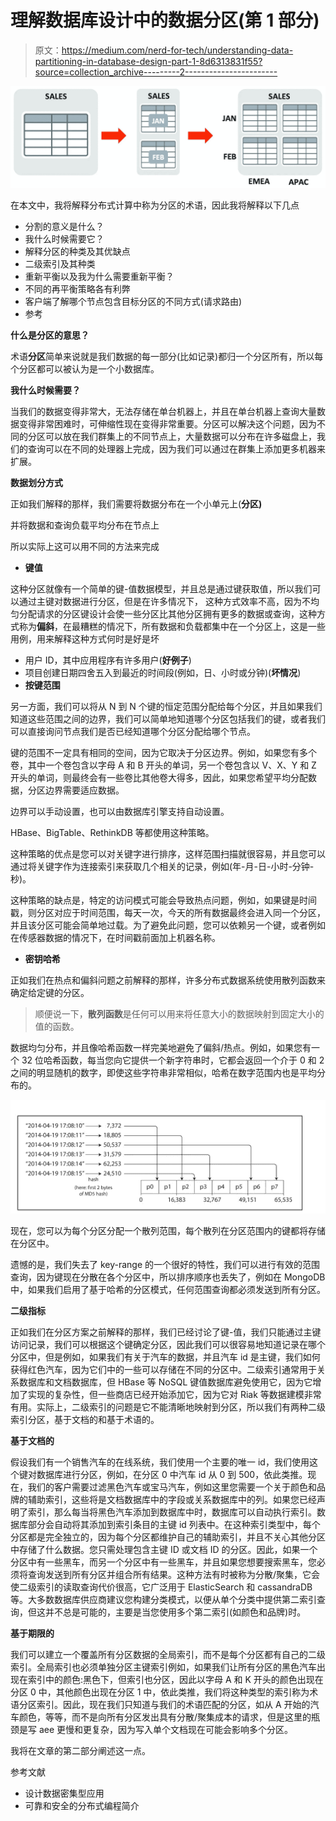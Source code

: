 # 理解数据库设计中的数据分区(第 1 部分)

> 原文：<https://medium.com/nerd-for-tech/understanding-data-partitioning-in-database-design-part-1-8d6313831f55?source=collection_archive---------2----------------------->

![](img/7eaad2a38fbfb78c91904ce32bdb2268.png)

在本文中，我将解释分布式计算中称为分区的术语，因此我将解释以下几点

*   分割的意义是什么？
*   我什么时候需要它？
*   解释分区的种类及其优缺点
*   二级索引及其种类
*   重新平衡以及我为什么需要重新平衡？
*   不同的再平衡策略各有利弊
*   客户端了解哪个节点包含目标分区的不同方式(请求路由)
*   参考

**什么是分区的意思？**

术语**分区**简单来说就是我们数据的每一部分(比如记录)都归一个分区所有，所以每个分区都可以被认为是一个小数据库。

**我什么时候需要？**

当我们的数据变得非常大，无法存储在单台机器上，并且在单台机器上查询大量数据变得非常困难时，可伸缩性现在变得非常重要。分区可以解决这个问题，因为不同的分区可以放在我们群集上的不同节点上，大量数据可以分布在许多磁盘上，我们的查询可以在不同的处理器上完成，因为我们可以通过在群集上添加更多机器来扩展。

**数据划分方式**

正如我们解释的那样，我们需要将数据分布在一个小单元上(**分区)**

并将数据和查询负载平均分布在节点上

所以实际上这可以用不同的方法来完成

*   **键值**

这种分区就像有一个简单的键-值数据模型，并且总是通过键获取值，所以我们可以通过主键对数据进行分区，但是在许多情况下， 这种方式效率不高，因为不均匀分配请求的分区键设计会使一些分区比其他分区拥有更多的数据或查询，这种方式称为**偏斜**，在最糟糕的情况下，所有数据和负载都集中在一个分区上，这是一些用例，用来解释这种方式何时是好是坏

*   用户 ID，其中应用程序有许多用户(**好例子**)
*   项目创建日期四舍五入到最近的时间段(例如，日、小时或分钟)(**坏情况**)
*   **按键范围**

另一方面，我们可以将从 N 到 N 个键的恒定范围分配给每个分区，并且如果我们知道这些范围之间的边界，我们可以简单地知道哪个分区包括我们的键，或者我们可以直接询问节点我们是否已经知道哪个分区分配给哪个节点。

键的范围不一定具有相同的空间，因为它取决于分区边界。例如，如果您有多个卷，其中一个卷包含以字母 A 和 B 开头的单词，另一个卷包含以 V、X、Y 和 Z 开头的单词，则最终会有一些卷比其他卷大得多，因此，如果您希望平均分配数据，分区边界需要适应数据。

边界可以手动设置，也可以由数据库引擎支持自动设置。

HBase、BigTable、RethinkDB 等都使用这种策略。

这种策略的优点是您可以对关键字进行排序，这样范围扫描就很容易，并且您可以通过将关键字作为连接索引来获取几个相关的记录，例如(年-月-日-小时-分钟-秒)。

这种策略的缺点是，特定的访问模式可能会导致热点问题，例如，如果键是时间戳，则分区对应于时间范围，每天一次，今天的所有数据最终会进入同一个分区，并且该分区可能会简单地过载。为了避免此问题，您可以依赖另一个键，或者例如在传感器数据的情况下，在时间戳前面加上机器名称。

*   **密钥哈希**

正如我们在热点和偏斜问题之前解释的那样，许多分布式数据系统使用散列函数来确定给定键的分区。

> 顺便说一下，**散列函数**是任何可以用来将任意大小的数据映射到固定大小的值的函数。

数据均匀分布，并且像哈希函数一样完美地避免了偏斜/热点。例如，如果您有一个 32 位哈希函数，每当您向它提供一个新字符串时，它都会返回一个介于 0 和 2 之间的明显随机的数字，即使这些字符串非常相似，哈希在数字范围内也是平均分布的。

![](img/cca6f2425a514daf0a48eeaebf474a5b.png)

现在，您可以为每个分区分配一个散列范围，每个散列在分区范围内的键都将存储在分区中。

遗憾的是，我们失去了 key-range 的一个很好的特性，我们可以进行有效的范围查询，因为键现在分散在各个分区中，所以排序顺序也丢失了，例如在 MongoDB 中，如果我们启用了基于哈希的分区模式，任何范围查询都必须发送到所有分区。

**二级指标**

正如我们在分区方案之前解释的那样，我们已经讨论了键-值，我们只能通过主键访问记录，我们可以根据这个键确定分区，因此我们可以很容易地知道记录在哪个分区中，但是例如，如果我们有关于汽车的数据，并且汽车 id 是主键，我们如何获得红色汽车，因为它们中的一些可以存储在不同的分区中。二级索引通常用于关系数据库和文档数据库，但 HBase 等 NoSQL 键值数据库避免使用它，因为它增加了实现的复杂性，但一些商店已经开始添加它，因为它对 Riak 等数据建模非常有用。实际上，二级索引的问题是它不能清晰地映射到分区，所以我们有两种二级索引分区，基于文档的和基于术语的。

**基于文档的**

假设我们有一个销售汽车的在线系统，我们使用一个主要的唯一 id，我们使用这个键对数据库进行分区，例如，在分区 0 中汽车 id 从 0 到 500，依此类推。现在，我们的客户需要过滤黑色汽车或宝马汽车，例如这里您需要一个关于颜色和品牌的辅助索引，这些将是文档数据库中的字段或关系数据库中的列。如果您已经声明了索引，那么每当将黑色汽车添加到数据库中时，数据库可以自动执行索引。数据库部分会自动将其添加到索引条目的主键 id 列表中。在这种索引类型中，每个分区都是完全独立的，因为每个分区都维护自己的辅助索引，并且不关心其他分区中存储了什么数据。您只需处理包含主键 ID 或文档 ID 的分区。因此，如果一个分区中有一些黑车，而另一个分区中有一些黑车，并且如果您想要搜索黑车，您必须将查询发送到所有分区并组合所有结果。这种方法有时被称为分散/聚集，它会使二级索引的读取查询代价很高，它广泛用于 ElasticSearch 和 cassandraDB 等。大多数数据库供应商建议您构建分类模式，以便从单个分类中提供第二索引查询，但这并不总是可能的，主要是当您使用多个第二索引(如颜色和品牌)时。

**基于期限的**

我们可以建立一个覆盖所有分区数据的全局索引，而不是每个分区都有自己的二级索引。全局索引也必须单独分区主键索引例如，如果我们让所有分区的黑色汽车出现在索引中的颜色:黑色下，但索引也分区，因此以字母 A 和 K 开头的颜色出现在分区 0 中，其他颜色出现在分区 1 中，依此类推，我们将这种类型的索引称为术语分区索引。因此，现在我们只知道与我们的术语匹配的分区，如从 A 开始的汽车颜色，等等，而不是向所有分区发出具有分散/聚集成本的请求，但是这里的瓶颈是写 aee 更慢和更复杂，因为写入单个文档现在可能会影响多个分区。

我将在文章的第二部分阐述这一点。

参考文献

*   设计数据密集型应用
*   可靠和安全的分布式编程简介